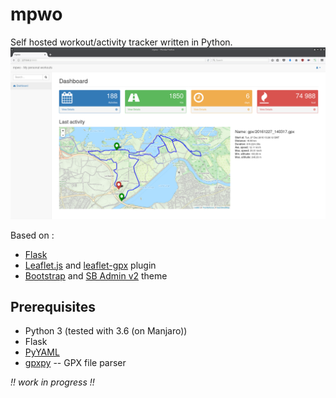 # mpwo

Self hosted workout/activity tracker written in Python.  
![dashboard](docs/img/snapshot.png)
  
Based on :
- [Flask](http://flask.pocoo.org)
- [Leaflet.js](http://leafletjs.com/) and [leaflet-gpx](https://github.com/mpetazzoni/leaflet-gpx) plugin
- [Bootstrap](https://startbootstrap.com/) and [SB Admin v2](https://startbootstrap.com/template-overviews/sb-admin-2/) theme


## Prerequisites
- Python 3 (tested with 3.6 (on Manjaro))
- Flask
- [PyYAML](http://pyyaml.org)  
- [gpxpy](https://github.com/tkrajina/gpxpy) -- GPX file parser

_!! work in progress !!_